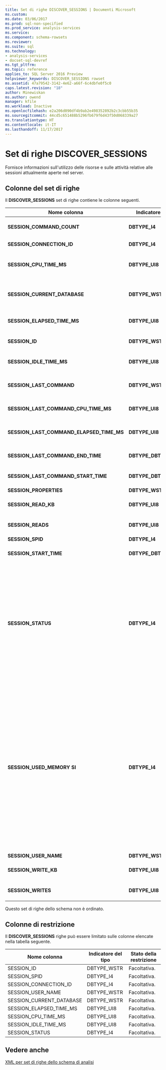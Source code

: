 ```yaml
---
title: Set di righe DISCOVER_SESSIONS | Documenti Microsoft
ms.custom: 
ms.date: 03/06/2017
ms.prod: sql-non-specified
ms.prod_service: analysis-services
ms.service: 
ms.component: schema-rowsets
ms.reviewer: 
ms.suite: sql
ms.technology:
- analysis-services
- docset-sql-devref
ms.tgt_pltfrm: 
ms.topic: reference
applies_to: SQL Server 2016 Preview
helpviewer_keywords: DISCOVER_SESSIONS rowset
ms.assetid: 47a79542-3142-4e62-a66f-6c4dbfe0f5c0
caps.latest.revision: "18"
author: Minewiskan
ms.author: owend
manager: kfile
ms.workload: Inactive
ms.openlocfilehash: e2a206d090df4b9ab2e498352892b2c3cbb55b35
ms.sourcegitcommit: 44cd5c651488b5296fb679f6d43f50d068339a27
ms.translationtype: HT
ms.contentlocale: it-IT
ms.lasthandoff: 11/17/2017
---
```

# <a name="discoversessions-rowset"></a>Set di righe DISCOVER_SESSIONS
  Fornisce informazioni sull'utilizzo delle risorse e sulle attività relative alle sessioni attualmente aperte nel server.  
  
## <a name="rowset-columns"></a>Colonne del set di righe  
 Il **DISCOVER_SESSIONS** set di righe contiene le colonne seguenti.  
  
|Nome colonna|Indicatore del tipo|Lunghezza|Description|  
|-----------------|--------------------|------------|-----------------|  
|**SESSION_COMMAND_COUNT**|**DBTYPE_I4**||Numero di comandi di cui è stata avviata l'esecuzione dopo l'inizio della sessione.|  
|**SESSION_CONNECTION_ID**|**DBTYPE_I4**||Identificatore di connessione per la sessione.|  
|**SESSION_CPU_TIME_MS**|**DBTYPE_UI8**||Tempo di CPU, in millisecondi, utilizzato da tutte le richieste dopo l'inizio della sessione.|  
|**SESSION_CURRENT_DATABASE**|**DBTYPE_WSTR**||Nome del database utilizzato dal comando attualmente eseguito o del database utilizzato dall'ultimo comando eseguito.|  
|**SESSION_ELAPSED_TIME_MS**|**DBTYPE_UI8**||Tempo trascorso, in millisecondi, dopo l'avvio della sessione.|  
|**SESSION_ID**|**DBTYPE_WSTR**||Identificatore univoco della sessione espresso come GUID.|  
|**SESSION_IDLE_TIME_MS**|**DBTYPE_UI8**||Tempo di inattività, in millisecondi, dopo l'avvio della sessione.|  
|**SESSION_LAST_COMMAND**|**DBTYPE_WSTR**||Il testo del comando attualmente in esecuzione o dell'ultimo comando eseguito.|  
|**SESSION_LAST_COMMAND_CPU_TIME_MS**|**DBTYPE_UI8**||Tempo di CPU, espresso in millisecondi, utilizzato da **SESSION_LAST_COMMAND**.|  
|**SESSION_LAST_COMMAND_ELAPSED_TIME_MS**|**DBTYPE_UI8**||Il tempo trascorso, espresso in millisecondi, dopo l'avvio di **SESSION_LAST_COMMAND**.|  
|**SESSION_LAST_COMMAND_END_TIME**|**DBTYPE_DBTIMESTAMP**||L'ora UTC del server in cui è terminata l'esecuzione dell'ultimo comando.|  
|**SESSION_LAST_COMMAND_START_TIME**|**DBTYPE_DBTIMESTAMP**||L'ora UTC del server in cui è iniziata l'esecuzione dell'ultimo comando.|  
|**SESSION_PROPERTIES**|**DBTYPE_WSTR**||Riservato per utilizzi futuri.|  
|**SESSION_READ_KB**|**DBTYPE_UI8**||Valore accumulato dei dati letti dal disco, in KB, dopo l'avvio della sessione.|  
|**SESSION_READS**|**DBTYPE_UI8**||Numero accumulato delle letture del disco dopo l'avvio della sessione.|  
|**SESSION_SPID**|**DBTYPE_I4**||ID della sessione.|  
|**SESSION_START_TIME**|**DBTYPE_DBTIMESTAMP**||Data e ora di avvio della sessione espresse come ora UTC del server.|  
|**SESSION_STATUS**|**DBTYPE_I4**||Stato di attività della sessione.<br /><br /> 0 indica "Inattivo", ovvero nessuna attività in corso.<br /><br /> 1 indica "Attivo", ovvero la sessione sta eseguendo alcune attività richieste.<br /><br /> 2 indica "Bloccato", ovvero la sessione è in attesa di risorse per continuare a eseguire l'attività sospesa.<br /><br /> 3 indica "Annullato": la sessione è stata contrassegnata come annullata.|  
|**SESSION_USED_MEMORY SI**|**DBTYPE_I4**||Dimensione corrente della memoria, in KB, utilizzata dalla sessione. Il valore restituito è l'utilizzo di RAM da parte di SPID, senza distinzione tra la memoria compattabile e quella non compattabile. A differenza di altre DMV da cui viene fornito un report sull'utilizzo della memoria, in DISCOVER_SESSIONS l'utilizzo della memoria non viene suddiviso per categorie.<br /><br /> Si noti che in SESSION_USED_MEMORY si tende a fornire un report di utilizzo effettivo della memoria inferiore poiché vengono esclusi gli oggetti condivisi tra più sessioni.  Nel calcolo della memoria vengono rappresentati solo gli oggetti univoci della sessione.|  
|**SESSION_USER_NAME**|**DBTYPE_WSTR**||Nome utente della sessione.|  
|**SESSION_WRITE_KB**|**DBTYPE_UI8**||Valore accumulato dei dati scritti nel disco, in KB, dopo l'avvio della sessione.|  
|**SESSION_WRITES**|**DBTYPE_UI8**||Numero accumulato delle scritture nel disco dopo l'avvio della sessione.|  
  
 Questo set di righe dello schema non è ordinato.  
  
## <a name="restriction-columns"></a>Colonne di restrizione  
 Il **DISCOVER_SESSIONS** righe può essere limitato sulle colonne elencate nella tabella seguente.  
  
|Nome colonna|Indicatore del tipo|Stato della restrizione|  
|-----------------|--------------------|-----------------------|  
|SESSION_ID|DBTYPE_WSTR|Facoltativa.|  
|SESSION_SPID|DBTYPE_I4|Facoltativa.|  
|SESSION_CONNECTION_ID|DBTYPE_I4|Facoltativa.|  
|SESSION_USER_NAME|DBTYPE_WSTR|Facoltativa.|  
|SESSION_CURRENT_DATABASE|DBTYPE_WSTR|Facoltativa.|  
|SESSION_ELAPSED_TIME_MS|DBTYPE_UI8|Facoltativa.|  
|SESSION_CPU_TIME_MS|DBTYPE_UI8|Facoltativa.|  
|SESSION_IDLE_TIME_MS|DBTYPE_UI8|Facoltativa.|  
|SESSION_STATUS|DBTYPE_I4|Facoltativa.|  
  
## <a name="see-also"></a>Vedere anche  
 [XML per set di righe dello schema di analisi](../../../analysis-services/schema-rowsets/xml/xml-for-analysis-schema-rowsets.md)  
  
  
